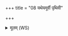 +++
title = "08 यथेयमूर्वी पृथिवी"

+++
<details><summary>मूलम् (WS)</summary>

यथेयमूर्वी पृथिवी दाधारेमान् वनस्पतीन् ।  
एवा ते ध्रियतां गर्भो अनु सूतुं सवितवे ॥ ८ ॥
</details>